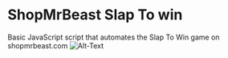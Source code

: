 # ShopMrBeast Slap To win
Basic JavaScript script that automates the Slap To Win game on shopmrbeast.com
![Alt-Text](https://media0.giphy.com/media/qmQsOqjvh9ItBmsNZV/giphy.gif?cid=790b7611838d0ad5da8339ea0463135dcb4088163964efe2&rid=giphy.gif&ct=g)
